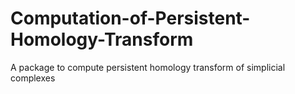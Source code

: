 # Computation-of-Persistent-Homology-Transform
A package to compute persistent homology transform of simplicial complexes
